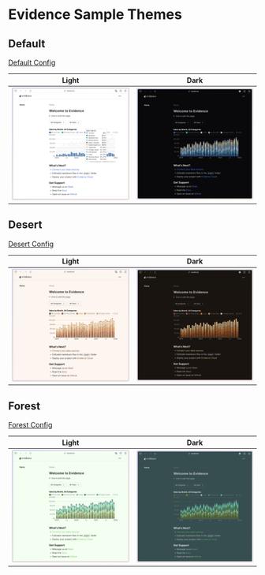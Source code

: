 # Evidence Sample Themes

## Default

[Default Config](default/evidence.config.yaml)

| Light | Dark |
| :---: | :---: |
| ![default](default/default-light.png) | ![default](default/default-dark.png) |

## Desert

[Desert Config](desert/evidence.config.yaml)

| Light | Dark |
| :---: | :---: |
| ![desert](desert/desert-light.png) | ![desert](desert/desert-dark.png) |


## Forest

[Forest Config](forest/evidence.config.yaml)

| Light | Dark |
| :---: | :---: |
| ![forest](forest/forest-light.png) | ![forest](forest/forest-dark.png) |
